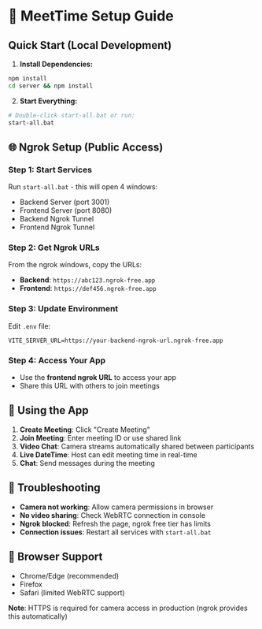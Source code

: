 # 🚀 MeetTime Setup Guide

## Quick Start (Local Development)

1. **Install Dependencies:**
```bash
npm install
cd server && npm install
```

2. **Start Everything:**
```bash
# Double-click start-all.bat or run:
start-all.bat
```

## 🌐 Ngrok Setup (Public Access)

### Step 1: Start Services
Run `start-all.bat` - this will open 4 windows:
- Backend Server (port 3001)
- Frontend Server (port 8080) 
- Backend Ngrok Tunnel
- Frontend Ngrok Tunnel

### Step 2: Get Ngrok URLs
From the ngrok windows, copy the URLs:
- **Backend**: `https://abc123.ngrok-free.app` 
- **Frontend**: `https://def456.ngrok-free.app`

### Step 3: Update Environment
Edit `.env` file:
```
VITE_SERVER_URL=https://your-backend-ngrok-url.ngrok-free.app
```

### Step 4: Access Your App
- Use the **frontend ngrok URL** to access your app
- Share this URL with others to join meetings

## 🎥 Using the App

1. **Create Meeting**: Click "Create Meeting"
2. **Join Meeting**: Enter meeting ID or use shared link
3. **Video Chat**: Camera streams automatically shared between participants
4. **Live DateTime**: Host can edit meeting time in real-time
5. **Chat**: Send messages during the meeting

## 🔧 Troubleshooting

- **Camera not working**: Allow camera permissions in browser
- **No video sharing**: Check WebRTC connection in console
- **Ngrok blocked**: Refresh the page, ngrok free tier has limits
- **Connection issues**: Restart all services with `start-all.bat`

## 📱 Browser Support
- Chrome/Edge (recommended)
- Firefox
- Safari (limited WebRTC support)

**Note**: HTTPS is required for camera access in production (ngrok provides this automatically)